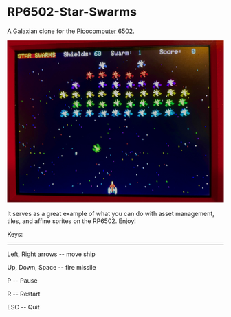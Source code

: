 # RP6502-Star-Swarms

A Galaxian clone for the [Picocomputer 6502](https://picocomputer.github.io/).

<img src="star_swarms.jpg" width="800px"/>

It serves as a great example of what you can do with asset management, tiles, and affine sprites on the RP6502. Enjoy!

Keys:

--------

Left, Right arrows -- move ship

Up, Down, Space -- fire missile

P -- Pause

R -- Restart

ESC -- Quit
